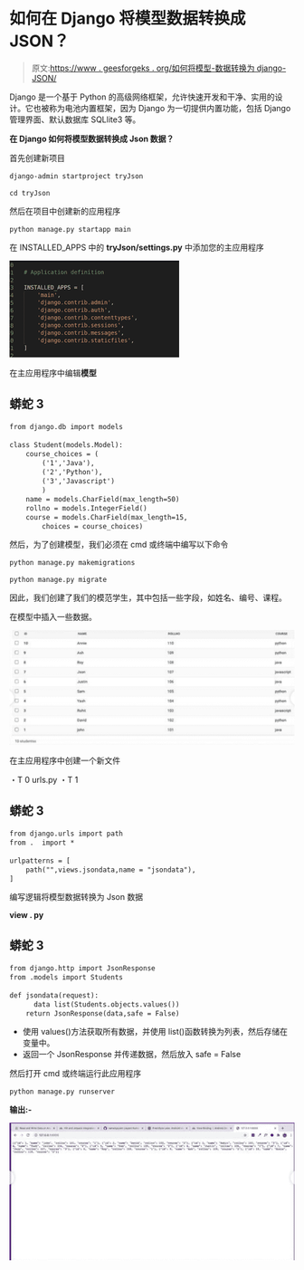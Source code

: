 # 如何在 Django 将模型数据转换成 JSON？

> 原文:[https://www . geesforgeks . org/如何将模型-数据转换为 django-JSON/](https://www.geeksforgeeks.org/how-to-convert-models-data-into-json-in-django/)

Django 是一个基于 Python 的高级网络框架，允许快速开发和干净、实用的设计。它也被称为电池内置框架，因为 Django 为一切提供内置功能，包括 Django 管理界面、默认数据库 SQLlite3 等。

**在 Django 如何将模型数据转换成 Json 数据？**

首先创建新项目

```
django-admin startproject tryJson
```

```
cd tryJson
```

然后在项目中创建新的应用程序

```
python manage.py startapp main
```

在 INSTALLED_APPS 中的 **tryJson/settings.py** 中添加您的主应用程序

![](img/87cdf455b288de2508781e2409acedb4.png)

在主应用程序中编辑**模型**

## 蟒蛇 3

```
from django.db import models

class Student(models.Model):
    course_choices = (
        ('1','Java'),
        ('2','Python'),
        ('3','Javascript')
        )
    name = models.CharField(max_length=50)
    rollno = models.IntegerField()
    course = models.CharField(max_length=15,
        choices = course_choices)
```

然后，为了创建模型，我们必须在 cmd 或终端中编写以下命令

```
python manage.py makemigrations
```

```
python manage.py migrate
```

因此，我们创建了我们的模范学生，其中包括一些字段，如姓名、编号、课程。

在模型中插入一些数据。

![](img/ba8adf623a2e7213d30e3dfa3a957d82.png)

在主应用程序中创建一个新文件

・T 0️ urls.py ・T 1️

## 蟒蛇 3

```
from django.urls import path
from .  import *

urlpatterns = [
    path("",views.jsondata,name = "jsondata"),
]
```

编写逻辑将模型数据转换为 Json 数据

**view . py**

## 蟒蛇 3

```
from django.http import JsonResponse
from .models import Students

def jsondata(request):
      data list(Students.objects.values())
    return JsonResponse(data,safe = False)
```

*   使用 values()方法获取所有数据，并使用 list()函数转换为列表，然后存储在变量中。
*   返回一个 JsonResponse 并传递数据，然后放入 safe = False

然后打开 cmd 或终端运行此应用程序

```
python manage.py runserver
```

**输出:-**

![](img/a4c71ade59c6c270bf4b62a8e1be6912.png)